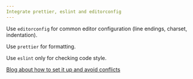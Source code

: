 ```yaml
---
Integrate prettier, eslint and editorconfig
---
```


Use `editorconfig` for common editor configuration (line endings, charset, indentation).

Use `prettier` for formatting.

Use `eslint` only for checking code style.

[Blog about how to set it up and avoid conflicts](https://blog.theodo.com/2019/08/empower-your-dev-environment-with-eslint-prettier-and-editorconfig-with-no-conflicts/)
